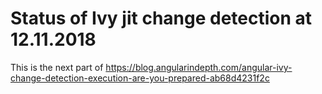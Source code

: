 # Status of Ivy jit change detection at 12.11.2018

This is the next part of https://blog.angularindepth.com/angular-ivy-change-detection-execution-are-you-prepared-ab68d4231f2c
